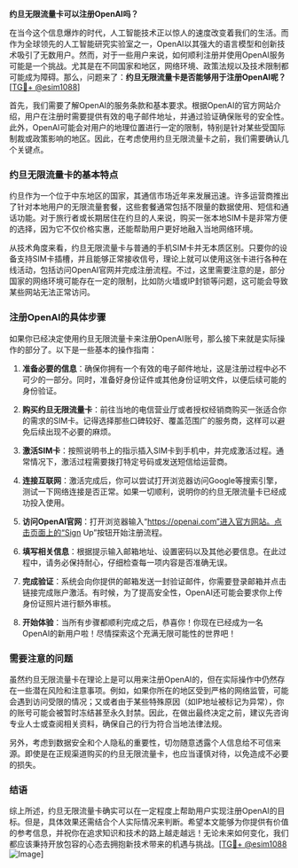**约旦无限流量卡可以注册OpenAI吗？**

在当今这个信息爆炸的时代，人工智能技术正以惊人的速度改变着我们的生活。而作为全球领先的人工智能研究实验室之一，OpenAI以其强大的语言模型和创新技术吸引了无数用户。然而，对于一些用户来说，如何顺利注册并使用OpenAI服务可能是一个挑战。尤其是在不同国家和地区，网络环境、政策法规以及技术限制都可能成为障碍。那么，问题来了：**约旦无限流量卡是否能够用于注册OpenAI呢？** [[TG💪+ @esim1088](https://t.me/s/esim1088)]

首先，我们需要了解OpenAI的服务条款和基本要求。根据OpenAI的官方网站介绍，用户在注册时需要提供有效的电子邮件地址，并通过验证确保账号的安全性。此外，OpenAI可能会对用户的地理位置进行一定的限制，特别是针对某些受国际制裁或政策影响的地区。因此，在考虑使用约旦无限流量卡之前，我们需要确认几个关键点。

### 约旦无限流量卡的基本特点

约旦作为一个位于中东地区的国家，其通信市场近年来发展迅速。许多运营商推出了针对本地用户的无限流量套餐，这些套餐通常包括不限量的数据使用、短信和通话功能。对于旅行者或长期居住在约旦的人来说，购买一张本地SIM卡是非常方便的选择，因为它不仅价格实惠，还能帮助用户更好地融入当地网络环境。

从技术角度来看，约旦无限流量卡与普通的手机SIM卡并无本质区别。只要你的设备支持SIM卡插槽，并且能够正常接收信号，理论上就可以使用这张卡进行各种在线活动，包括访问OpenAI官网并完成注册流程。不过，这里需要注意的是，部分国家的网络环境可能存在一定的限制，比如防火墙或IP封锁等问题，这可能会导致某些网站无法正常访问。

### 注册OpenAI的具体步骤

如果你已经决定使用约旦无限流量卡来注册OpenAI账号，那么接下来就是实际操作的部分了。以下是一些基本的操作指南：

1. **准备必要的信息**：确保你拥有一个有效的电子邮件地址，这是注册过程中必不可少的一部分。同时，准备好身份证件或其他身份证明文件，以便后续可能的身份验证。
   
2. **购买约旦无限流量卡**：前往当地的电信营业厅或者授权经销商购买一张适合你的需求的SIM卡。记得选择那些口碑较好、覆盖范围广的服务商，这样可以避免后续出现不必要的麻烦。

3. **激活SIM卡**：按照说明书上的指示插入SIM卡到手机中，并完成激活过程。通常情况下，激活过程需要拨打特定号码或发送短信给运营商。

4. **连接互联网**：激活完成后，你可以尝试打开浏览器访问Google等搜索引擎，测试一下网络连接是否正常。如果一切顺利，说明你的约旦无限流量卡已经成功投入使用。

5. **访问OpenAI官网**：打开浏览器输入“https://openai.com”进入官方网站。点击页面上的“Sign Up”按钮开始注册流程。

6. **填写相关信息**：根据提示输入邮箱地址、设置密码以及其他必要信息。在此过程中，请务必保持耐心，仔细检查每一项内容是否准确无误。

7. **完成验证**：系统会向你提供的邮箱发送一封验证邮件，你需要登录邮箱并点击链接完成账户激活。有时候，为了提高安全性，OpenAI还可能会要求你上传身份证照片进行额外审核。

8. **开始体验**：当所有步骤都顺利完成之后，恭喜你！你现在已经成为一名OpenAI的新用户啦！尽情探索这个充满无限可能性的世界吧！

### 需要注意的问题

虽然约旦无限流量卡在理论上是可以用来注册OpenAI的，但在实际操作中仍然存在一些潜在风险和注意事项。例如，如果你所在的地区受到严格的网络监管，可能会遇到访问受限的情况；又或者由于某些特殊原因（如IP地址被标记为异常），你的账号可能会被暂时冻结甚至永久封禁。因此，在做出最终决定之前，建议先咨询专业人士或查阅相关资料，确保自己的行为符合当地法律法规。

另外，考虑到数据安全和个人隐私的重要性，切勿随意透露个人信息给不可信来源。即使是在正规渠道购买的约旦无限流量卡，也应当谨慎对待，以免造成不必要的损失。

### 结语

综上所述，约旦无限流量卡确实可以在一定程度上帮助用户实现注册OpenAI的目标。但是，具体效果还需结合个人实际情况来判断。希望本文能够为你提供有价值的参考信息，并祝你在追求知识和技术的路上越走越远！无论未来如何变化，我们都应该秉持开放包容的心态去拥抱新技术带来的机遇与挑战。[[TG💪+ @esim1088](https://t.me/s/esim1088) ![Image](https://i.postimg.cc/4NQfJmqS/Snipaste-2025-05-13-00-14-12.png)]